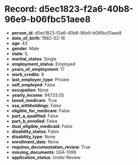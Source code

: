 # Record: d5ec1823-f2a6-40b8-96e9-b06fbc51aee8

- **person_id**: d5ec1823-f2a6-40b8-96e9-b06fbc51aee8
- **date_of_birth**: 1982-02-16
- **age**: 43
- **gender**: Male
- **state**: IL
- **marital_status**: Single
- **employment_status**: Employed
- **years_of_employment**: 17
- **work_credits**: 8
- **last_employer_type**: Private
- **self_employed**: False
- **occupation**: None
- **yearly_income**: 94733.05
- **taxed_medicare**: True
- **ssa_withholdings**: False
- **eligible_for_medicare**: False
- **part_a_qualified**: False
- **part_b_enrolled**: False
- **dual_eligible_medicaid**: False
- **disability_status**: False
- **disability_type**: None
- **enrollment_date**: None
- **requires_documentation_review**: True
- **missing_documents**: SSA-1099
- **application_status**: Under Review